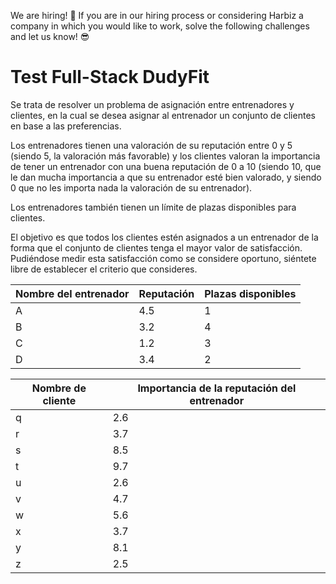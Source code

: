 We are hiring! 🚀 If you are in our hiring process or considering Harbiz a company in which you would like to work, solve the following challenges and let us know! 😎

# Test Full-Stack DudyFit

Se trata de resolver un problema de asignación entre entrenadores y clientes, en la cual se
desea asignar al entrenador un conjunto de clientes en base a las preferencias.

Los entrenadores tienen una valoración de su reputación entre 0 y 5 (siendo 5, la valoración
más favorable) y los clientes valoran la importancia de tener un entrenador con una buena
reputación de 0 a 10 (siendo 10, que le dan mucha importancia a que su entrenador esté bien
valorado, y siendo 0 que no les importa nada la valoración de su entrenador).

Los entrenadores también tienen un límite de plazas disponibles para clientes.

El objetivo es que todos los clientes estén asignados a un entrenador de la forma que el
conjunto de clientes tenga el mayor valor de satisfacción. Pudiéndose medir esta satisfacción
como se considere oportuno, siéntete libre de establecer el criterio que consideres.



| Nombre del entrenador | Reputación | Plazas disponibles |
|-----------------------|------------|--------------------|
|           A           |    4.5     |          1         |
|           B           |    3.2     |          4         |
|           C           |    1.2     |          3         |
|           D           |    3.4     |          2         |


| Nombre de cliente  | Importancia de la reputación del entrenador |
|--------------------|---------------------------------------------|
|          q         |                     2.6                     |
|          r         |                     3.7                     |
|          s         |                     8.5                     |
|          t         |                     9.7                     |
|          u         |                     2.6                     |
|          v         |                     4.7                     |
|          w         |                     5.6                     |
|          x         |                     3.7                     |
|          y         |                     8.1                     |
|          z         |                     2.5                     |




